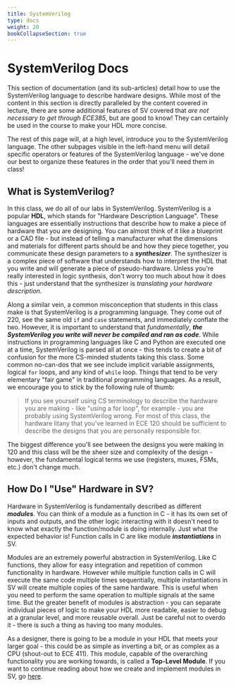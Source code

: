 ```yaml
---
title: SystemVerilog
type: docs
weight: 20
bookCollapseSection: true
---
```


# SystemVerilog Docs

This section of documentation (and its sub-articles) detail how to use the SystemVerilog language to describe hardware designs. While most of the content in this section is directly paralleled by the content covered in lecture, there are some additional features of SV covered that _are not necessary to get through ECE385_, but are good to know! They can certainly be used in the course to make your HDL more concise.

The rest of this page will, at a high level, introduce you to the SystemVerilog language. The other subpages visible in the left-hand menu will detail specific operators or features of the SystemVerilog language - we've done our best to organize these features in the order that you'll need them in class!

## What is SystemVerilog?

In this class, we do all of our labs in SystemVerilog. SystemVerilog is a popular **HDL**, which stands for "Hardware Description Language".  These languages are essentially instructions that describe how to make a piece of hardware that you are designing. You can almost think of it like a blueprint or a CAD file - but instead of telling a manufacturer what the dimensions and materials for different parts should be and how they piece together, you communicate these design parameters to a ***synthesizer***. The synthesizer is a complex piece of software that understands how to interpret the HDL that you write and will generate a piece of pseudo-hardware.  Unless you're really interested in logic synthesis, don't worry too much about how it does this - just understand that the synthesizer is *translating your hardware description*.

Along a similar vein, a common misconception that students in this class make is that SystemVerilog is a programming language. They come out of 220, see the same old `if` and `case` statements, and immediately conflate the two. However, it is important to understand that *fundamentally*, ***the SystemVerilog you write will never be compiled and ran as code***. While instructions in programming languages like C and Python are executed one at a time, SystemVerilog is parsed all at once - this tends to create a bit of confusion for the more CS-minded students taking this class. Some common no-can-dos that we see include implicit variable assignments, logical `for` loops, and any kind of `while` loop.  Things that tend to be very elementary "fair game" in traditional programming languages. As a result, we encourage you to stick by the following rule of thumb:

> If you see yourself using CS terminology to describe the hardware you are making - like "using a for loop", for example - you are probably using SystemVerilog wrong. For most of this class, the hardware litany that you've learned in ECE 120 should be sufficient to describe the designs that you are personally responsible for.

The biggest difference you'll see between the designs you were making in 120 and this class will be the sheer size and complexity of the design - however, the fundamental logical terms we use (registers, muxes, FSMs, etc.) don't change much.

## How Do I "Use" Hardware in SV?

Hardware in SystemVerilog is fundamentally described as different ***modules***. You can think of a module as a function in C - it has its own set of inputs and outputs, and the other logic interacting with it doesn't need to know what exactly the function/module is doing internally. Just what the expected behavior is! Function calls in C are like  module ***instantiations*** in SV.

Modules are an extremely powerful abstraction in SystemVerilog. Like C functions, they allow for easy integration and repetition of common functionality in hardware. However while multiple function calls in C will execute the same code multiple times sequentially, multiple instantiations in SV will create multiple copies of the same hardware. This is useful when you need to perform the same operation to multiple signals at the same time.  But the greater benefit of modules is abstraction - you can separate individual pieces of logic to make your HDL more readable, easier to debug at a granular level, and more reusable overall. Just be careful not to overdo it - there is such a thing as having too many modules. 

As a designer, there is going to be a module in your HDL that meets your larger goal - this could be as simple as inverting a bit, or as complex as a CPU (shout-out to ECE 411). This module, capable of the overarching functionality you are working towards, is called a **Top-Level Module**. If you want to continue reading about how we create and implement modules in SV, go [here](./modules).
